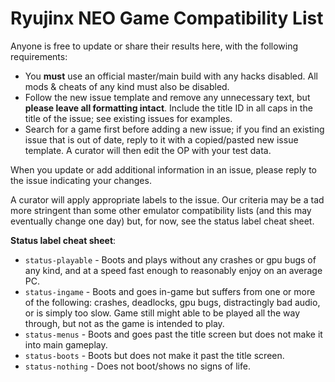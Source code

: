 # Ryujinx NEO Game Compatibility List

Anyone is free to update or share their results here, with the following requirements:
- You **must** use an official master/main build with any hacks disabled. All mods & cheats of any kind must also be disabled.
- Follow the new issue template and remove any unnecessary text, but **please leave all formatting intact**. Include the title ID in all caps in the title of the issue; see existing issues for examples.
- Search for a game first before adding a new issue; if you find an existing issue that is out of date, reply to it with a copied/pasted new issue template. A curator will then edit the OP with your test data.

When you update or add additional information in an issue, please reply to the issue indicating your changes.

A curator will apply appropriate labels to the issue. Our criteria may be a tad more stringent than some other emulator compatibility lists (and this may eventually change one day) but, for now, see the status label cheat sheet.  

**Status label cheat sheet**:
- `status-playable` - Boots and plays without any crashes or gpu bugs of any kind, and at a speed fast enough to reasonably enjoy on an average PC. 
- `status-ingame` - Boots and goes in-game but suffers from one or more of the following: crashes, deadlocks, gpu bugs, distractingly bad audio, or is simply too slow. Game still might able to be played all the way through, but not as the game is intended to play.
- `status-menus` - Boots and goes past the title screen but does not make it into main gameplay.
- `status-boots` - Boots but does not make it past the title screen.
- `status-nothing` - Does not boot/shows no signs of life.
